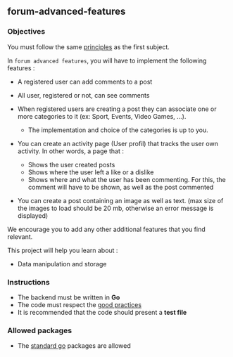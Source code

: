 ## forum-advanced-features

### Objectives

You must follow the same [principles](https://public.01-edu.org/subjects/forum/) as the first subject.

In `forum advanced features`, you will have to implement the following features :

<!-- - You will have to create a way to notify users when their posts are :

  - liked/disliked
  - commented -->
- A registered user can add comments to a post
- All user, registered or not, can see comments

- When registered users are creating a post they can associate one or more categories to it (ex: Sport, Events, Video Games, ...).
  - The implementation and choice of the categories is up to you.

- You can create an activity page (User profil) that tracks the user own activity. In other words, a page that :
  - Shows the user created posts
  - Shows where the user left a like or a dislike
  - Shows where and what the user has been commenting. For this, the comment will have to be shown, as well as the post commented
<!-- - You have to create a section where you will be able to Edit/Remove posts and comments. -->
- You can create a post containing an image as well as text. (max size of the images to load should be 20 mb, otherwise an error message is displayed)

We encourage you to add any other additional features that you find relevant.

This project will help you learn about :

- Data manipulation and storage

### Instructions

- The backend must be written in **Go**
- The code must respect the [good practices](https://public.01-edu.org/subjects/good-practices/)
- It is recommended that the code should present a **test file**

### Allowed packages

- The [standard go](https://golang.org/pkg/) packages are allowed
